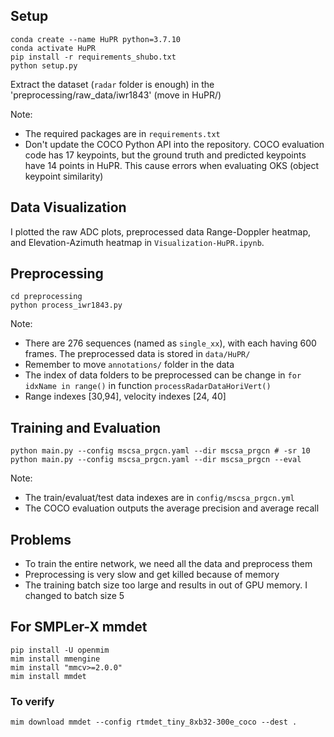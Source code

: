 ## Setup
```
conda create --name HuPR python=3.7.10
conda activate HuPR
pip install -r requirements_shubo.txt
python setup.py
```
Extract the dataset (`radar` folder is enough) in the 'preprocessing/raw_data/iwr1843'  (move in HuPR/)

Note: 
- The required packages are in `requirements.txt`
- Don't update the COCO Python API into the repository. COCO evaluation code has 17 keypoints, but the ground truth and predicted keypoints have 14 points in HuPR. This cause errors when evaluating OKS (object keypoint similarity)

## Data Visualization
I plotted the raw ADC plots, preprocessed data Range-Doppler heatmap, and Elevation-Azimuth heatmap in `Visualization-HuPR.ipynb`.

## Preprocessing
```
cd preprocessing
python process_iwr1843.py
```
Note:
- There are 276 sequences (named as `single_xx`), with each having 600 frames. The preprocessed data is stored in `data/HuPR/`
- Remember to move `annotations/` folder in the data
- The index of data folders to be preprocessed can be change in `for idxName in range()` in function `processRadarDataHoriVert()`
- Range indexes [30,94], velocity indexes [24, 40]

## Training and Evaluation
```
python main.py --config mscsa_prgcn.yaml --dir mscsa_prgcn # -sr 10
python main.py --config mscsa_prgcn.yaml --dir mscsa_prgcn --eval
```
Note:
- The train/evaluat/test data indexes are in `config/mscsa_prgcn.yml`
- The COCO evaluation outputs the average precision and average recall

## Problems
- To train the entire network, we need all the data and preprocess them
- Preprocessing is very slow and get killed because of memory
- The training batch size too large and results in out of GPU memory. I changed to batch size 5


## For SMPLer-X mmdet
```
pip install -U openmim
mim install mmengine
mim install "mmcv>=2.0.0"
mim install mmdet
```

### To verify
```
mim download mmdet --config rtmdet_tiny_8xb32-300e_coco --dest .
```


